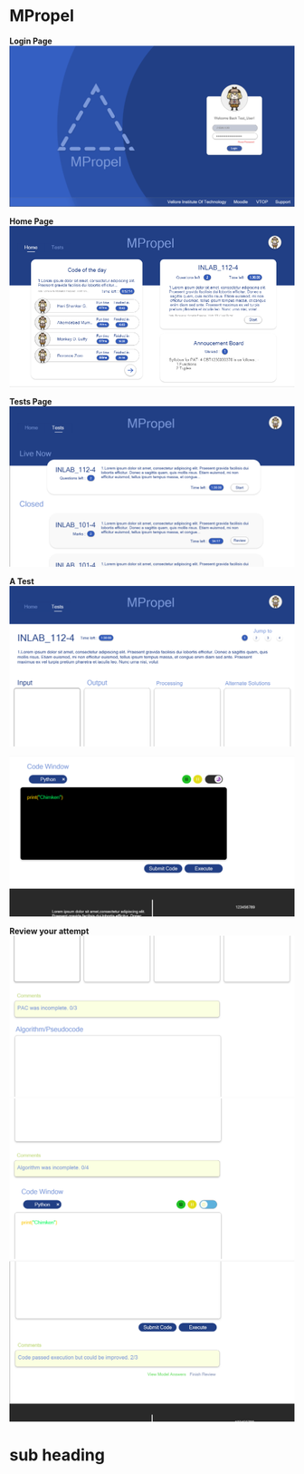 # MPropel

**Login Page**
![plot](./Pictures/Login.png)

**Home Page**
![plot](./Pictures/home.png)

**Tests Page**
![plot](./Pictures/Tests.png)

**A Test**
![plot](./Pictures/Inlab.png)
<!-- ![plot](./Pictures/AlgoCode.png) -->
![plot](./Pictures/CodeDark.png)

**Review your attempt**
![plot](./Pictures/Review1.png)
![plot](./Pictures/Review2.png)
![plot](./Pictures/Review3.png)

# sub heading 
